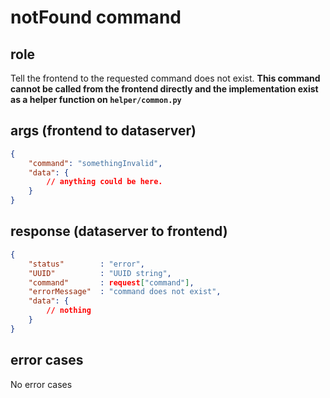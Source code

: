 # notFound command
## role
 Tell the frontend to the requested command does not exist. **This command cannot be called from the frontend directly and the implementation exist as a helper function on ```helper/common.py```**


## args (frontend to dataserver)
```json
{
    "command": "somethingInvalid",
    "data": {
        // anything could be here.
    }
}
```

## response (dataserver to frontend)
```json
{
    "status"        : "error",
    "UUID"          : "UUID string",
    "command"       : request["command"],
    "errorMessage"  : "command does not exist",
    "data": {
        // nothing
    }
}
```

## error cases
 No error cases



